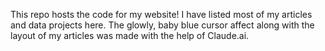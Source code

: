 This repo hosts the code for my website! I have listed most of my articles and data projects here. 
The glowly, baby blue cursor affect along with the layout of my articles was made with the help of Claude.ai. 

